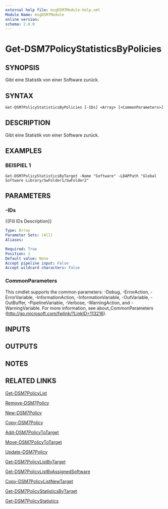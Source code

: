 ```yaml
---
external help file: msgDSM7Module-help.xml
Module Name: msgDSM7Module
online version:
schema: 2.0.0
---
```


# Get-DSM7PolicyStatisticsByPolicies

## SYNOPSIS
Gibt eine Statistik von einer Software zurück.

## SYNTAX

```
Get-DSM7PolicyStatisticsByPolicies [-IDs] <Array> [<CommonParameters>]
```

## DESCRIPTION
Gibt eine Statistik von einer Software zurück.

## EXAMPLES

### BEISPIEL 1
```
Get-DSM7PolicyStatisticsByTarget -Name "Software" -LDAPPath "Global Software Library/SwFolder1/SwFolder2"
```

## PARAMETERS

### -IDs
{{Fill IDs Description}}

```yaml
Type: Array
Parameter Sets: (All)
Aliases:

Required: True
Position: 1
Default value: None
Accept pipeline input: False
Accept wildcard characters: False
```

### CommonParameters
This cmdlet supports the common parameters: -Debug, -ErrorAction, -ErrorVariable, -InformationAction, -InformationVariable, -OutVariable, -OutBuffer, -PipelineVariable, -Verbose, -WarningAction, and -WarningVariable.
For more information, see about_CommonParameters (http://go.microsoft.com/fwlink/?LinkID=113216).

## INPUTS

## OUTPUTS

## NOTES

## RELATED LINKS

[Get-DSM7PolicyList]()

[Remove-DSM7Policy]()

[New-DSM7Policy]()

[Copy-DSM7Policy]()

[Add-DSM7PolicyToTarget]()

[Move-DSM7PolicyToTarget]()

[Update-DSM7Policy]()

[Get-DSM7PolicyListByTarget]()

[Get-DSM7PolicyListByAssignedSoftware]()

[Copy-DSM7PolicyListNewTarget]()

[Get-DSM7PolicyStatisticsByTarget]()

[Get-DSM7PolicyStatistics]()

